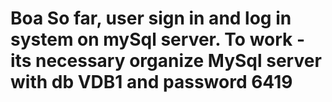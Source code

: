 # Boa So far, user sign in and log in system on mySql server. To work - its necessary organize MySql server with db VDB1 and password 6419
